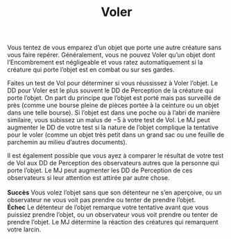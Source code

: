 ﻿---
title: Voler
titleEn: Steal
id: RDXXE7wMrSPCLv5k
group: actions
---
<p><span id="ctl00_MainContent_DetailedOutput">Vous tentez de vous emparez d’un objet que porte une autre créature sans vous faire repérer. Généralement, vous ne pouvez Voler qu’un objet dont l’Encombrement est négligeable et vous ratez automatiquement si la créature qui porte l’objet est en combat ou sur ses gardes.<br></span></p><p><span id="ctl00_MainContent_DetailedOutput">Faites un test de Vol pour déterminer si vous réussissez à Voler l’objet. Le DD pour Voler est le plus souvent le DD de Perception de la créature qui porte l’objet. On part du principe que l’objet est porté mais pas surveillé de près (comme une bourse pleine de pièces portée à la ceinture ou un objet dans une telle bourse). Si l’objet est dans une poche ou à l’abri de manière similaire, vous subissez un malus de −5 à votre test de Vol. Le MJ peut augmenter le DD de votre test si la nature de l’objet complique la tentative pour le voler (comme un objet très petit dans un grand sac ou une feuille de parchemin au milieu d’autres documents).<br></span></p><p><span id="ctl00_MainContent_DetailedOutput">Il est également possible que vous ayez à comparer le résultat de votre test de Vol aux DD de Perception des observateurs autres que la personne qui porte l’objet. Le MJ peut augmenter les DD de Perception de ces observateurs si leur attention est attirée par autre chose.<br><br><strong>Succès</strong>  Vous volez l’objet sans que son détenteur ne s’en aperçoive, ou un observateur ne vous voit pas prendre ou tenter de prendre l’objet.<br><strong>Échec</strong>  Le détenteur de l’objet remarque votre tentative avant que vous puissiez prendre l’objet, ou un observateur vous voit prendre ou tenter de prendre l’objet. Le MJ détermine la réaction des créatures qui remarquent votre larcin.</span></p>
